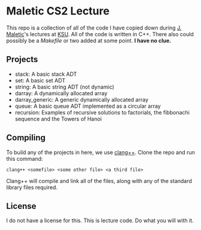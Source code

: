 # Maletic CS2 Lecture

This repo is a collection of all of the code I have copied down during [J. Maletic](http://www.cs.kent.edu/~jmaletic/ "J. Maletic's website")'s lectures at [KSU](https://www.kent.edu/cs "Kent State University").
All of the code is written in C++. There also could possibly be a *Makefile* or two added at some point. **I have no clue.**

## Projects
- stack: A basic stack ADT
- set: A basic set ADT
- string: A basic string ADT (not dynamic)
- darray: A dynamically allocated array
- darray_generic: A generic dynamically allocated array
- queue: A basic queue ADT implemented as a circular array
- recursion: Examples of recursive solutions to factorials, the fibbonachi sequence and the Towers of Hanoi 

## Compiling
To build any of the projects in here, we use [clang++](https://clang.llvm.org/ "clang++ website"). Clone the repo and run this command:
```terminal
clang++ <somefile> <some other file> <a third file>
```

Clang++ will compile and link all of the files, along with any of the standard library files required.

## License
I do not have a license for this. This is lecture code. Do what you will with it.
